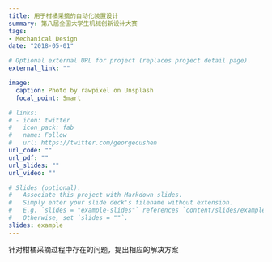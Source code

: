```yaml
---
title: 用于柑橘采摘的自动化装置设计
summary: 第八届全国大学生机械创新设计大赛
tags:
- Mechanical Design
date: "2018-05-01"

# Optional external URL for project (replaces project detail page).
external_link: ""

image:
  caption: Photo by rawpixel on Unsplash
  focal_point: Smart

# links:
# - icon: twitter
#   icon_pack: fab
#   name: Follow
#   url: https://twitter.com/georgecushen
url_code: ""
url_pdf: ""
url_slides: ""
url_video: ""

# Slides (optional).
#   Associate this project with Markdown slides.
#   Simply enter your slide deck's filename without extension.
#   E.g. `slides = "example-slides"` references `content/slides/example-slides.md`.
#   Otherwise, set `slides = ""`.
slides: example
---
```


针对柑橘采摘过程中存在的问题，提出相应的解决方案
